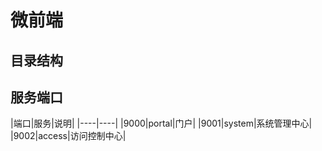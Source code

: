 # 微前端

## 目录结构


## 服务端口

|端口|服务|说明|
|----|----|
|9000|portal|门户|
|9001|system|系统管理中心|
|9002|access|访问控制中心|
